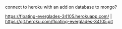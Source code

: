 connect to heroku with an add on database to mongo?

https://floating-everglades-34105.herokuapp.com/ | https://git.heroku.com/floating-everglades-34105.git